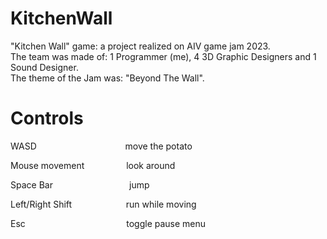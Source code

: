 # KitchenWall
"Kitchen Wall" game: a project realized on AIV game jam 2023.<br/>
The team was made of: 1 Programmer (me), 4 3D Graphic Designers and 1 Sound Designer.<br/>
The theme of the Jam was: "Beyond The Wall".

# Controls
WASD &nbsp;&nbsp;&nbsp;&nbsp;&nbsp;&nbsp;&nbsp;&nbsp;&nbsp;&nbsp;&nbsp;&nbsp;&nbsp;&nbsp;&nbsp;&nbsp;&nbsp;
&nbsp;&nbsp;&nbsp;&nbsp;&nbsp;&nbsp;&nbsp;&nbsp;&nbsp;&nbsp;&nbsp;&nbsp;&nbsp;&nbsp;&nbsp;&nbsp;&nbsp;move the potato

Mouse movement &nbsp;&nbsp;&nbsp;&nbsp;&nbsp;&nbsp;&nbsp;&nbsp;&nbsp;&nbsp;&nbsp;&nbsp;&nbsp;&nbsp;&nbsp;&nbsp;look around

Space Bar &nbsp;&nbsp;&nbsp;&nbsp;&nbsp;&nbsp;&nbsp;&nbsp;&nbsp;&nbsp;&nbsp;&nbsp;&nbsp;&nbsp;&nbsp;&nbsp;&nbsp;
&nbsp;&nbsp;&nbsp;&nbsp;&nbsp;&nbsp;&nbsp;&nbsp;&nbsp;&nbsp;&nbsp;&nbsp;jump

Left/Right Shift &nbsp;&nbsp;&nbsp;&nbsp;&nbsp;&nbsp;&nbsp;&nbsp;&nbsp;&nbsp;&nbsp;&nbsp;&nbsp;&nbsp;&nbsp;&nbsp;&nbsp;
&nbsp;&nbsp;&nbsp;run while moving

Esc &nbsp;&nbsp;&nbsp;&nbsp;&nbsp;&nbsp;&nbsp;&nbsp;&nbsp;&nbsp;&nbsp;&nbsp;&nbsp;&nbsp;&nbsp;&nbsp;&nbsp;&nbsp;&nbsp;
&nbsp;&nbsp;&nbsp;&nbsp;&nbsp;&nbsp;&nbsp;&nbsp;&nbsp;&nbsp;&nbsp;&nbsp;&nbsp;&nbsp;&nbsp;&nbsp;&nbsp;&nbsp;&nbsp;&nbsp;toggle pause menu
